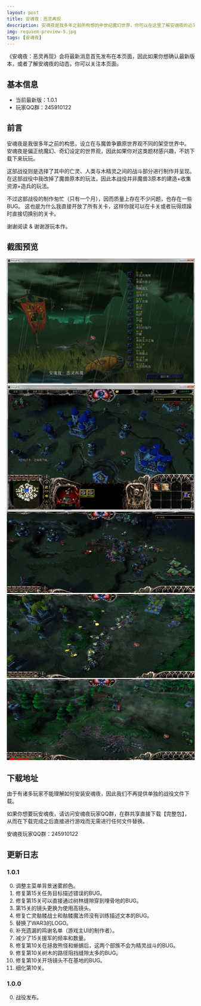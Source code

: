 ```yaml
---
layout: post
title: 安魂夜：恶灵再现
description: 安魂夜是我多年之前所构想的中世纪魔幻世界，你可以在这里了解安魂夜的近况，以及相关系列的说明。
img: requiem-preview-5.jpg
tags: [安魂夜]
---
```


《安魂夜：恶灵再现》会将最新消息首先发布在本页面，因此如果你想确认最新版本，或者了解安魂夜的动态，你可以关注本页面。

## 基本信息

* 当前最新版：1.0.1
* 玩家QQ群：245910122

## 前言

安魂夜是我很多年之前的构思，设立在与魔兽争霸原世界观不同的架空世界中。
安魂夜是偏正统魔幻、奇幻设定的世界观，因此如果你对这类题材感兴趣，不妨下载下来玩玩。

这部战役则是选择了其中的亡灵、人类与木精灵之间的战斗部分进行制作并呈现。
在这部战役中我改掉了魔兽原本的玩法，因此本战役并非魔兽3原本的建造+收集资源+造兵的玩法。

不过这部战役的制作匆忙（只有一个月），因而质量上存在不少问题，也存在一些BUG。
这也是为什么我直接开放了所有关卡，这样你就可以在卡关或者玩得烦躁时直接切换别的关卡。

谢谢阅读 & 谢谢游玩本作。

## 截图预览

![](/assets/img/requiem-preview-1.jpg) ![](/assets/img/requiem-preview-2.jpg) ![](/assets/img/requiem-preview-3.jpg) ![](/assets/img/requiem-preview-4.jpg) ![](/assets/img/requiem-preview-5.jpg)

## 下载地址

由于有诸多玩家不能理解如何安装安魂夜，因此我们不再提供单独的战役文件下载。

如果你想要玩安魂夜，请访问安魂夜玩家QQ群，在群共享直接下载【完整包】，从而在下载完成之后直接进行游戏而无需进行任何文件替换。

安魂夜玩家QQ群：245910122

## 更新日志

### 1.0.1

0. 调整主菜单背景迷雾颜色。
0. 修复第15关任务目标描述错误的BUG。
0. 修复第15关可以直接通过树林缝隙穿到埋骨地的BUG。
0. 第15关的镜头更换为使用高镜头。
0. 修复亡灵骷髅战士和骷髅魔法师没有训练描述文本的BUG。
0. 替换了WAR3的LOGO。
0. 补充遗漏的鸣谢名单（游戏主UI的制作者）。
0. 减少了15关援军的频率和数量。
0. 修复第10关在拯救熊怪和蜥蜴后，这两个部族不会为精灵战斗的BUG。
0. 修复第10关树木的路径阻挡缝隙太多的BUG。
0. 修复第10关开场镜头不在基地的BUG。
0. 细化第10关。

### 1.0.0

0. 战役发布。
